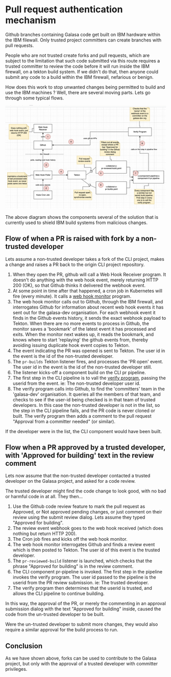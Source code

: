 # Pull request authentication mechanism

Github branches containing Galasa code get built on IBM hardware within the IBM filewall.
Only trusted project committers can create branches with pull requests.

People who are not trusted create forks and pull requests, which are subject to the limitation
that such code submitted via this route requires a trusted committer to review the code before
it will run inside the IBM firewall, on a tekton build system. If we didn't do that, then anyone
could submit any code to a build within the IBM firewall, nefarious or benign.

How does this work to stop unwanted changes being permitted to build and use the IBM machines ? 
Well, there are several moving parts. Lets go through some typical flows.

![pr builds](./pull-request-build-authentication.png)

The above diagram shows the components several of the solution that is currently used to shield IBM
build systems from malicious changes.

## Flow of when a PR is raised with fork by a non-trusted developer

Lets assume a non-trusted developer takes a fork of the CLI project, makes a change and raises
a PR back to the origin CLI project repository.

1. When they open the PR, github will call a Web Hook Receiver program. It doesn't do anything with the web hook event, merely returning HTTP 200 (OK), so that Github thinks it delivered the webhook event.
2. At some point in time after that happened, a cron job in Kubernetes will fire (every minute).
It calls a [web hook monitor](../build-images/github-webhook-monitor) program.
3. The web hook monitor calls out to Github, through the IBM firewall, and interrogates Github for information about 
recent web hook events it has sent out for the galasa-dev organisation.
For each webhook event it finds in the Github events history, it sends the exact webhook payload to Tekton.
When there are no more events to process in Github, the monitor saves a 'bookmark' of the latest event it has processed 
and exits.
When the monitor next wakes up, it reads the bookmark, and knows where to start 'replaying' the github events from, thereby avoiding issuing duplicate hook event copies to Tekton.
4. The event indicating the PR was opened is sent to Tekton. The user id in the event is the id of the non-trusted developer.
6. The `pr-builds` Tekton listener fires, and processes the 'PR open' event. The user id in the event is the id of the non-trusted developer still. 
7. The listener kicks-off a component build on the CLI pr pipeline.
8. The first step in the CLI pipeline is to vall the [verify program](../build-images/github-verify/), passing the userid from the event. ie: The non-trusted developer user id.
9. The verify program calls into Github, to find the 'committers' team in the 'galasa-dev' organisation. It queries all the members of that team, and checks to see if the user-id being checked is in that team of trusted developers. In this case the non-trusted developer is not in the list, so the step in the CLI pipeline fails, and the PR code is never cloned or built. The verify program then adds a comment to the pull request "Approval from a committer needed" (or similar).

If the developer were in the list, the CLI component would have been built.

## Flow when a PR approved by a trusted developer, with 'Approved for building' text in the review comment

Lets now assume that the non-trusted developer contacted a trusted developer on the Galasa project, and asked for a code 
review.

The trusted developer might find the code change to look good, with no bad or harmful code in at all. They then...
1. Use the Github code review feature to mark the pull request as Approved, or Not approved pending changes, or just comment on their review using the submit review dialog. Lets assume they typed "Approved for building".
2. The review event webhook goes to the web hook received (which does nothing but return HTTP 200).
3. The Cron job fires and kicks off the web hook monitor.
4. The web hook monitor interrogates Github and finds a review event which is then posted to Tekton. The user id of this event is the trusted developer.
5. The `pr-reviewed-build` listener is launched, which checks that the phrase "Approved for building" is in the review comment. 
7. The CLI component pr-pipeline is invoked. The first step in the pipeline invokes the verify program. The user id passed to the pipeline is the userid from the PR review submission. ie: The trusted developer.
8. The verify program then determines that the userid is trusted, and allows the CLI pipeline to continue building.

In this way, the approval of the PR, or merely the commenting in an approval submission dialog with the text "Approved for building" inside, caused the code from the un-trusted developer to be built.

Were the un-trusted developer to submit more changes, they would also require a similar approval for the build process to 
run.

## Conclusion

As we have shown above, forks can be used to contribute to the Galasa project, but only with the approval of 
a trusted developer with committer privileges.


